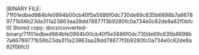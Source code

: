 [BINARY FILE: 71f01edbed984bfe0994b00cb40f5e5686f0dc730de69c635b6698b7a66789771b56b23da311a23863aa28dd78877f3b9280fc0a734e0c62de8a82f0bfc0]
Stored copy: docs/converted-binary/71f01edbed984bfe0994b00cb40f5e5686f0dc730de69c635b6698b7a66789771b56b23da311a23863aa28dd78877f3b9280fc0a734e0c62de8a82f0bfc0
